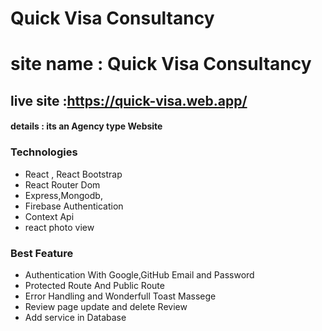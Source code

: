 # Quick Visa Consultancy


# site name : Quick Visa Consultancy


## live site :https://quick-visa.web.app/

#### details : its an Agency type Website 

### Technologies
- React , React Bootstrap
- React Router Dom
- Express,Mongodb,
- Firebase Authentication
- Context Api
- react photo view

### Best Feature

- Authentication With Google,GitHub Email and Password
- Protected Route And Public Route 
- Error Handling and Wonderfull Toast Massege
- Review page update and delete Review
- Add service in Database